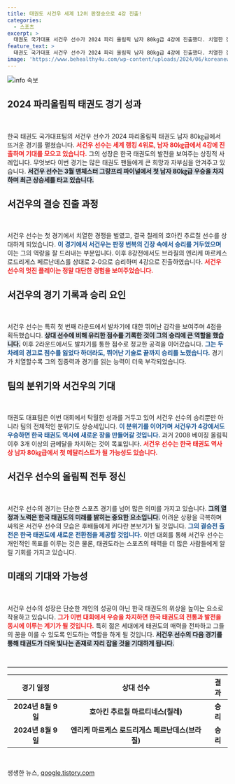 ```yaml
---
title: 태권도 서건우 세계 12위 판정승으로 4강 진출!
categories:
  - 스포츠
excerpt: >
  태권도 국가대표 서건우 선수가 2024 파리 올림픽 남자 80kg급 4강에 진출했다. 치열한 접전 끝에 판정 승리를 거둔 그는 한국 태권도의 새로운 역사에 도전 중이다. 금메달 소식이 기대된다!
feature_text: >
  태권도 국가대표 서건우 선수가 2024 파리 올림픽 남자 80kg급 4강에 진출했다. 치열한 접전 끝에 판정 승리를 거둔 그는 한국 태권도의 새로운 역사에 도전 중이다. 금메달 소식이 기대된다!
image: 'https://www.behealthy4u.com/wp-content/uploads/2024/06/koreanews.jpg'
---
```


<p><img src="https://www.behealthy4u.com/wp-content/uploads/2024/06/koreanews.jpg" alt="info 속보" /></p>

<h2 data-ke-size="size26">2024 파리올림픽 태권도 경기 성과</h2>

<p data-ke-size="size16">&nbsp;</p>

<p>한국 태권도 국가대표팀의 서건우 선수가 2024 파리올림픽 태권도 남자 80㎏급에서 뜨거운 경기를 펼쳤습니다. <b><span style="color: #ee2323;">서건우 선수는 세계 랭킹 4위로, 남자 80㎏급에서 4강에 진출하며 기대를 모으고 있습니다.</span></b> 그의 성장은 한국 태권도의 발전을 보여주는 상징적 사례입니다. 무엇보다 이번 경기는 많은 태권도 팬들에게 큰 희망과 자부심을 안겨주고 있습니다. <b><span style="background-color: #21538527;">서건우 선수는 3월 맨체스터 그랑프리 파이널에서 첫 남자 80㎏급 우승을 차지하며 최근 상승세를 타고 있습니다.</span></b> </p>

<h2 data-ke-size="size26">서건우의 결승 진출 과정</h2>

<p data-ke-size="size16">&nbsp;</p>

<p>서건우 선수는 첫 경기에서 치열한 경쟁을 벌였고, 결국 칠레의 호아킨 추르칠 선수를 상대하게 되었습니다. <b><span style="color: #1a5490;">이 경기에서 서건우는 판정 번복의 긴장 속에서 승리를 거두었으며</span></b> 이는 그의 역량을 잘 드러내는 부분입니다. 이후 8강전에서도 브라질의 엔리케 마르케스 로드리게스 페르난데스를 상대로 2-0으로 승리하며 4강으로 진출하였습니다. <b><span style="color: #ee2323;">서건우 선수의 멋진 플레이는 정말 대단한 경험을 보여주었습니다.</span></b> </p>

<h2 data-ke-size="size26">서건우의 경기 기록과 승리 요인</h2>

<p data-ke-size="size16">&nbsp;</p>

<p>서건우 선수는 특히 첫 번째 라운드에서 발차기에 대한 뛰어난 감각을 보여주며 4점을 획득했습니다. <b><span style="background-color: #21538527;">상대 선수에 비해 유리한 점수를 기록한 것이 그의 승리에 큰 역할을 했습니다.</span></b> 이후 2라운드에서도 발차기를 통한 점수로 정교한 공격을 이어갔습니다. <b><span style="color: #1a5490;">그는 두 차례의 경고로 점수를 잃었다 하더라도, 뛰어난 기술로 끝까지 승리를 노렸습니다.</span></b> 경기가 치열할수록 그의 집중력과 경기를 읽는 능력이 더욱 부각되었습니다.</p>

<h2 data-ke-size="size26">팀의 분위기와 서건우의 기대</h2>

<p data-ke-size="size16">&nbsp;</p>

<p>태권도 대표팀은 이번 대회에서 탁월한 성과를 거두고 있어 서건우 선수의 승리뿐만 아니라 팀의 전체적인 분위기도 상승세입니다. <b><span style="color: #1a5490;">이 분위기를 이어가며 서건우가 4강에서도 우승하면 한국 태권도 역사에 새로운 장을 만들어갈 것입니다.</span></b> 과거 2008 베이징 올림픽 이후 3개 이상의 금메달을 차지하는 것이 목표입니다. <b><span style="color: #ee2323;">서건우 선수는 한국 태권도 역사상 남자 80㎏급에서 첫 메달리스트가 될 가능성도 있습니다.</span></b> </p>

<h2 data-ke-size="size26">서건우 선수의 올림픽 전투 정신</h2>

<p data-ke-size="size16">&nbsp;</p>

<p>서건우 선수의 경기는 단순한 스포츠 경기를 넘어 많은 의미를 가지고 있습니다. <b><span style="background-color: #21538527;">그의 열정과 노력은 한국 태권도의 미래를 밝히는 중요한 요소입니다.</span></b> 어려운 상황을 극복하며 싸워온 서건우 선수의 모습은 후배들에게 커다란 본보기가 될 것입니다. <b><span style="color: #1a5490;">그의 결승전 출전은 한국 태권도에 새로운 전환점을 제공할 것입니다.</span></b> 이번 대회를 통해 서건우 선수는 개인적인 목표를 이루는 것은 물론, 태권도라는 스포츠의 매력을 더 많은 사람들에게 알릴 기회를 가지고 있습니다.</p>

<h2 data-ke-size="size26">미래의 기대와 가능성</h2>

<p data-ke-size="size16">&nbsp;</p>

<p>서건우 선수의 성장은 단순한 개인의 성공이 아닌 한국 태권도의 위상을 높이는 요소로 작용하고 있습니다. <b><span style="color: #ee2323;">그가 이번 대회에서 우승을 차지하면 한국 태권도의 전통과 발전을 동시에 이루는 계기가 될 것입니다.</span></b> 특히 젊은 세대에게 태권도의 매력을 전파하고 그들의 꿈을 이룰 수 있도록 인도하는 역할을 하게 될 것입니다. <b><span style="background-color: #21538527;">서건우 선수의 다음 경기를 통해 태권도가 더욱 빛나는 존재로 자리 잡을 것을 기대하게 됩니다.</span></b> </p>

<p data-ke-size="size16">&nbsp;</p>

<hr />

<table style="width: 100%;">
    <thead>
        <tr>
            <th style="text-align: center; height: 25px;">경기 일정</th>
            <th style="text-align: center; height: 25px;">상대 선수</th>
            <th style="text-align: center; height: 25px;">결과</th>
        </tr>
    </thead>
    <tbody>
        <tr>
            <td style="text-align: center; height: 17px;"><b>2024년 8월 9일</b></td>
            <td style="text-align: center; height: 17px;"><b>호아킨 추르칠 마르티네스(칠레)</b></td>
            <td style="text-align: center; height: 17px;"><b>승리</b></td>
        </tr>
        <tr>
            <td style="text-align: center; height: 17px;"><b>2024년 8월 9일</b></td>
            <td style="text-align: center; height: 17px;"><b>엔리케 마르케스 로드리게스 페르난데스(브라질)</b></td>
            <td style="text-align: center; height: 17px;"><b>승리</b></td>
        </tr>
    </tbody>
</table>

<p data-ke-size="size16">&nbsp;</p>
생생한 뉴스, <a href="https://qoogle.tistory.com" rel="dofollow">qoogle.tistory.com</a>



